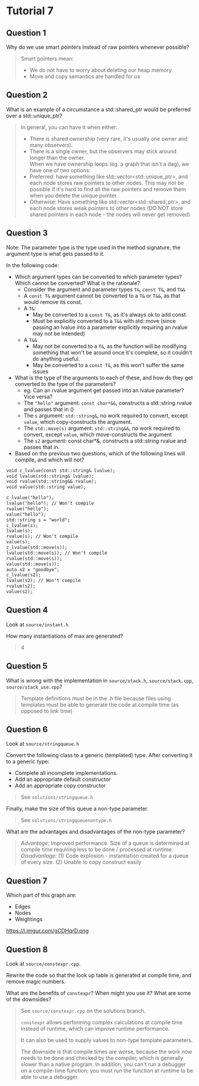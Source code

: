 # Tutorial 7

## Question 1

Why do we use smart pointers instead of raw pointers whenever possible?

> Smart pointers mean:
> * We do not have to worry about deleting our heap memory
> * Move and copy semantics are handled for us

## Question 2

What is an example of a circumstance a std::shared_ptr<T> would be preferred over a std::unique_ptr<T>?

> In general, you can have it when either:
> * There is shared ownership (very rare, it's usually one owner and many observers).
> * There is a single owner, but the observers may stick around longer than the owner.    
> When we have ownership loops (eg. a graph that isn't a dag), we have one of two options:
> * Preferred: have something like std::vector<std::unique_ptr<Node>>, and each node stores raw pointers to other nodes. This may not be possible if it's hard to find all the raw pointers and remove them when you delete the unique pointer.
> * Otherwise: Have something like std::vector<std::shared_ptr<Node>>, and each node stores weak pointers to other nodes (DO NOT store shared pointers in each node - the nodes will never get removed)

## Question 3
Note: The parameter type is the type used in the method signature, the argument type is what gets passed to it.

In the following code:
* Which argument types can be converted to which parameter types? Which cannot be converted? What is the rationale?
  * Consider the argument and parameter types `T&`, `const T&`, and `T&&`
  * A `const T&` argument cannot be converted to a `T&` or `T&&`, as that would remove its const.
  * A `T&`:
    * May be converted to a `const T&`, as it's always ok to add const.
    * Must be explicitly converted to a `T&&` with std::move (since passing an lvalue into a parameter explicitly requiring an rvalue may not be intended)
  * A `T&&`
    * May not be converted to a `T&`, as the function will be modifying something that won't be around once it's complete, so it couldn't do anything useful.
    * May be converted to a `const T&`, as this won't suffer the same issues
* What is the type of the arguments to each of these, and how do they get converted to the type of the parameters?
  * eg. Can an rvalue argument get passed into an lvalue parameter? Vice versa?
  * The `"hello"` argument: `const char*&&`, constructs a std::string rvalue and passes that in ()
  * The `s` argument: `std::string&`, no work required to convert, except `value`, which copy-constructs the argument.
  * The `std::move(s)` argument: `std::string&&`, no work required to convert, except `value`, which move-constructs the argument
  * The `s2` argument: const char\*&, constructs a std::string rvalue and passes that in.
* Based on the previous two questions, which of the following lines will compile, and which will not?

```txt
void c_lvalue(const std::string& lvalue);
void lvalue(std::string& lvalue);
void rvalue(std::string&& rvalue);
void value(std::string value);

c_lvalue("hello");
lvalue("hello"); // Won't compile
rvalue("hello");
value("hello");
std::string s = "world";
c_lvalue(s);
lvalue(s);
rvalue(s); // Won't compile
value(s);
c_lvalue(std::move(s));
lvalue(std::move(s)); // Won't compile
rvalue(std::move(s));
value(std::move(s));
auto s2 = "goodbye";
c_lvalue(s2);
lvalue(s2); // Won't compile
rvalue(s2);
value(s2);
```

## Question 4

Look at `source/instant.h`

How many instantiations of max are generated?

> 4

## Question 5

What is wrong with the implementation in `source/stack.h`, `source/stack.cpp`, `source/stack_use.cpp`?
  
> Template definitions must be in the .h file because files using templates must be able to generate the code at compile time (as opposed to link time)

## Question 6

Look at `source/stringqueue.h`

Convert the following class to a generic (templated) type. After converting it to a generic type:
 * Complete all incomplete implementations.
 * Add an appropriate default constructor
 * Add an appropriate copy constructor

> See `solutions/stringqueue.h`

Finally, make the size of this queue a non-type parameter.

> See `solutions/stringqueuenontype.h`

What are the advantages and disadvantages of the non-type parameter?

> *Advantage:* Improved performance. Size of a queue is determined at compile time requiring less to be done / processed at runtime.
> *Disadvantage:* (1) Code explosion - instantiation created for a queue of every size. (2) Unable to copy construct easily</p>

## Question 7

Which part of this graph are:
 * Edges
 * Nodes
 * Weightings

  https://i.imgur.com/gCDHqrD.png

## Question 8

Look at `source/constexpr.cpp`.

Rewrite the code so that the look up table is generated at compile time, and remove magic numbers.

What are the benefits of `constexpr`? When might you use it? What are some of the downsides?

> See `source/constexpr.cpp` on the solutions branch.
>
> `constexpr` allows performing complex calculations at compile time instead of runtime,
> which can improve runtime performance.
>
> It can also be used to supply values to non-type template parameters.
>
> The downside is that compile times are worse,
> because the work now needs to be done and checked by the compiler,
> which is generally slower than a native program.
> In addition, you can't run a debugger on a compile-time function;
> you must run the function at runtime to be able to use a debugger.
